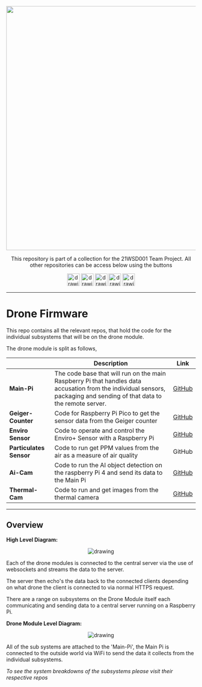 <p align="center">
	<a href="https://github.com/lboroWMEME-TeamProject/CCC-ProjectDocs"><img src="https://i.imgur.com/VwT4NrJ.png" width=650></a>
	<p align="center"> This repository is part of  a collection for the 21WSD001 Team Project. 
	All other repositories can be access below using the buttons</p>
</p>

<p align="center">
	<a href="https://github.com/lboroWMEME-TeamProject/CCC-ProjectDocs"><img src="https://i.imgur.com/rBaZyub.png" alt="drawing" height = 33/></a> 
	<a href="https://github.com/lboroWMEME-TeamProject/Dashboard"><img src="https://i.imgur.com/fz7rgd9.png" alt="drawing" height = 33/></a> 
	<a href="https://github.com/lboroWMEME-TeamProject/Cloud-Server"><img src="https://i.imgur.com/bsimXcV.png" alt="drawing" height = 33/></a> 
	<a href="https://github.com/lboroWMEME-TeamProject/Drone-Firmware"><img src="https://i.imgur.com/yKFokIL.png" alt="drawing" height = 33/></a> 
	<a href="https://github.com/lboroWMEME-TeamProject/Simulated-Drone"><img src="https://i.imgur.com/WMOZbrf.png" alt="drawing" height = 33/></a>
</p>

------------

# Drone Firmware
This repo contains all the relevant repos, that hold the code for the individual subsystems that will be on the drone module.

The drone module is split as follows,
<div align="center">

||Description|Link|
|--|--|--|
| **Main-Pi** | The code base that will run on the main Raspberry Pi that handles data accusation from the individual sensors, packaging and sending of that data to the remote server. |[GitHub](https://github.com/lboroWMEME-TeamProject/Main-Pi) |
| **Geiger-Counter** | Code for Raspberry Pi Pico to get the sensor data from the Geiger counter  |[GitHub](https://github.com/lboroWMEME-TeamProject/Geiger-Counter) |
| **Enviro Sensor** | Code to operate and control the Enviro+ Sensor with a Raspberry Pi |[GitHub](https://github.com/lboroWMEME-TeamProject/EnviroSensor) |
| **Particulates Sensor** | Code to run get PPM values from the air as a measure of air quality |GitHub|
| **Ai-Cam** | Code to run the AI object detection on the raspberry Pi 4 and send its data to the Main Pi |[GitHub](https://github.com/lboroWMEME-TeamProject/ai-cam) |
| **Thermal-Cam** | Code to run and get images from the thermal camera |[GitHub](https://github.com/lboroWMEME-TeamProject/Thermal-Camera)|


</div>

------------

## Overview

**High Level Diagram:**

<p align="center">
	<img src="https://i.imgur.com/g5QJgSA.jpg" alt="drawing"/>
</p>

Each of the drone modules is connected to the central server via the use of websockets and streams the data to the server. 

The server then echo's the data back to the connected clients depending on what drone the client is connected to via normal HTTPS request.

There are a range on subsystems on the Drone Module itself each communicating and sending data to a central server running on a Raspberry Pi.

**Drone Module Level Diagram:**

<p align="center">
	<img src="https://i.imgur.com/8I0nU0g.jpg" alt="drawing"/>
</p>

All of the sub systems are attached to the 'Main-Pi', the Main Pi is connected to the outside world via WiFi to send the data it collects from the individual subsystems.

*To see the system breakdowns of the subsystems please visit their respective repos*
